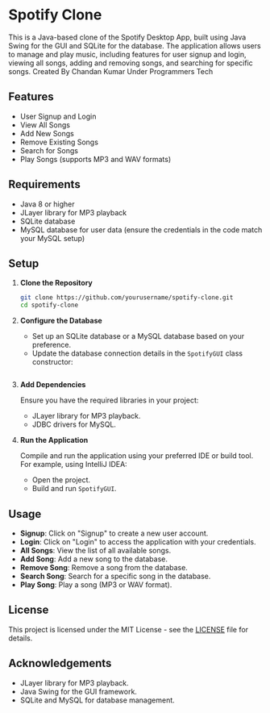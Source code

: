 # Spotify Clone

This is a Java-based clone of the Spotify Desktop App, built using Java Swing for the GUI and SQLite for the database. The application allows users to manage and play music, including features for user signup and login, viewing all songs, adding and removing songs, and searching for specific songs.
Created By Chandan Kumar Under Programmers Tech

## Features

- User Signup and Login
- View All Songs
- Add New Songs
- Remove Existing Songs
- Search for Songs
- Play Songs (supports MP3 and WAV formats)

## Requirements

- Java 8 or higher
- JLayer library for MP3 playback
- SQLite database
- MySQL database for user data (ensure the credentials in the code match your MySQL setup)

## Setup

1. **Clone the Repository**

    ```bash
    git clone https://github.com/yourusername/spotify-clone.git
    cd spotify-clone
    ```

2. **Configure the Database**

    - Set up an SQLite database or a MySQL database based on your preference.
    - Update the database connection details in the `SpotifyGUI` class constructor:
      ```java
      ```

3. **Add Dependencies**

   Ensure you have the required libraries in your project:
    - JLayer library for MP3 playback.
    - JDBC drivers for MySQL.

4. **Run the Application**

   Compile and run the application using your preferred IDE or build tool. For example, using IntelliJ IDEA:
    - Open the project.
    - Build and run `SpotifyGUI`.

## Usage

- **Signup**: Click on "Signup" to create a new user account.
- **Login**: Click on "Login" to access the application with your credentials.
- **All Songs**: View the list of all available songs.
- **Add Song**: Add a new song to the database.
- **Remove Song**: Remove a song from the database.
- **Search Song**: Search for a specific song in the database.
- **Play Song**: Play a song (MP3 or WAV format).

## License

This project is licensed under the MIT License - see the [LICENSE](LICENSE) file for details.

## Acknowledgements

- JLayer library for MP3 playback.
- Java Swing for the GUI framework.
- SQLite and MySQL for database management.
